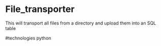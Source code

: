 # File_transporter
This will transport all files from a directory and upload them into an SQL table

#technologies 
python
